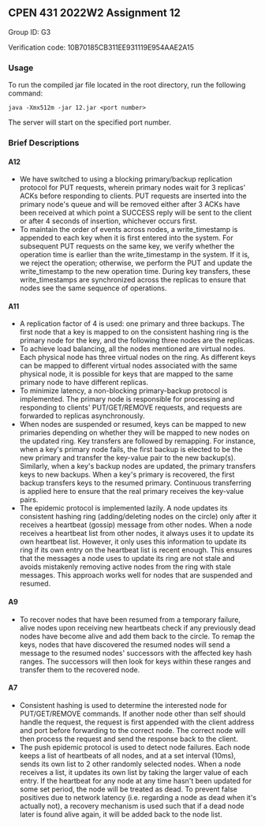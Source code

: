 ## CPEN 431 2022W2 Assignment 12

Group ID: G3

Verification code: 10B70185CB311EE931119E954AAE2A15

### Usage
To run the compiled jar file located in the root directory, run the following command:

`java -Xmx512m -jar 12.jar <port number>`

The server will start on the specified port number.

### Brief Descriptions
#### A12
- We have switched to using a blocking primary/backup replication protocol for PUT requests, wherein primary nodes wait for 3 replicas' 
  ACKs before responding to clients. PUT requests are inserted into the primary node's queue and will be removed 
  either after 3 ACKs have been received at which point a SUCCESS reply will be sent to the client or after 4 seconds of insertion, whichever occurs first.
- To maintain the order of events across nodes, a write_timestamp is appended to each key when it is first entered into the system. 
   For subsequent PUT requests on the same key, we verify whether the operation time is earlier than the write_timestamp in the system. 
   If it is, we reject the operation; otherwise, we perform the PUT and update the write_timestamp to the new operation time. During key transfers, 
   these write_timestamps are synchronized across the replicas to ensure that nodes see the same sequence of operations.
#### A11
- A replication factor of 4 is used: one primary and three backups. The first node that a key is mapped to on the consistent 
  hashing ring is the primary node for the key, and the following three nodes are the replicas.
- To achieve load balancing, all the nodes mentioned are virtual nodes. Each physical node has three virtual nodes on the ring. 
  As different keys can be mapped to different virtual nodes associated with the same physical node, it is possible for keys that are mapped to 
  the same primary node to have different replicas.
- To minimize latency, a non-blocking primary-backup protocol is implemented. The primary node is responsible for processing and responding to 
  clients' PUT/GET/REMOVE requests, and requests are forwarded to replicas asynchronously.
- When nodes are suspended or resumed, keys can be mapped to new primaries depending on whether they will be mapped to new nodes on the updated ring. 
  Key transfers are followed by remapping. For instance, when a key's primary node fails, the first backup is elected to be the new primary and 
  transfer the key-value pair to the new backup(s). Similarly, when a key's backup nodes are updated, the primary transfers keys to new backups. 
  When a key's primary is recovered, the first backup transfers keys to the resumed primary. Continuous transferring is applied here to ensure that 
  the real primary receives the key-value pairs.
- The epidemic protocol is implemented lazily. A node updates its consistent hashing ring (adding/deleting nodes on the circle) only after it 
  receives a heartbeat (gossip) message from other nodes. When a node receives a heartbeat list from other nodes, it always uses it to update its 
  own heartbeat list. However, it only uses this information to update its ring if its own entry on the heartbeat list is recent enough. 
  This ensures that the messages a node uses to update its ring are not stale and avoids mistakenly removing active nodes from the ring with stale
  messages. This approach works well for nodes that are suspended and resumed.
#### A9
- To recover nodes that have been resumed from a temporary failure, alive nodes upon receiving new heartbeats check if
  any previously dead nodes have become alive and add them back to the circle. To remap the keys, nodes that have
  discovered the resumed nodes will send a message to the resumed nodes' successors with the affected key hash ranges. The 
  successors will then look for keys within these ranges and transfer them to the recovered node.
#### A7
- Consistent hashing is used to determine the interested node for PUT/GET/REMOVE commands. 
  If another node other than self should handle the request, the request is first appended with the client
  address and port before forwarding to the correct node. The correct node will then process the request and send the
  response back to the client.
- The push epidemic protocol is used to detect node failures. Each node keeps a list of heartbeats of all nodes, and at 
  a set interval (10ms), sends its own list to 2 other randomly selected nodes. When a node receives a list, it updates
  its own list by taking the larger value of each entry. If the heartbeat for any node at any time hasn't been updated
  for some set period, the node will be treated as dead. To prevent false positives due to network latency (i.e. regarding a
  node as dead when it's actually not), a recovery mechanism is used such that if a dead node later is found alive again,
  it will be added back to the node list.